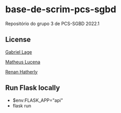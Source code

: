# base-de-scrim-pcs-sgbd
Repositório do grupo 3 de PCS-SGBD 2022.1

## License
[Gabriel Lage](https://github.com/lagega)

[Matheus Lucena](https://github.com/mthlucena)

[Renan Hatherly](https://github.com/renan_ht)

## Run Flask locally
- $env:FLASK_APP="api"
- flask run